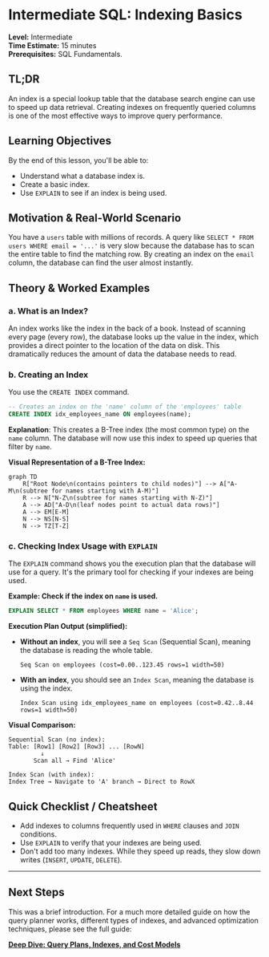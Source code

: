 # Intermediate SQL: Indexing Basics

**Level:** Intermediate  
**Time Estimate:** 15 minutes  
**Prerequisites:** SQL Fundamentals.

## TL;DR
An index is a special lookup table that the database search engine can use to speed up data retrieval. Creating indexes on frequently queried columns is one of the most effective ways to improve query performance.

## Learning Objectives
By the end of this lesson, you'll be able to:
- Understand what a database index is.
- Create a basic index.
- Use `EXPLAIN` to see if an index is being used.

## Motivation & Real-World Scenario
You have a `users` table with millions of records. A query like `SELECT * FROM users WHERE email = '...'` is very slow because the database has to scan the entire table to find the matching row. By creating an index on the `email` column, the database can find the user almost instantly.

## Theory & Worked Examples

### a. What is an Index?
An index works like the index in the back of a book. Instead of scanning every page (every row), the database looks up the value in the index, which provides a direct pointer to the location of the data on disk. This dramatically reduces the amount of data the database needs to read.

### b. Creating an Index
You use the `CREATE INDEX` command.

```sql
-- Creates an index on the 'name' column of the 'employees' table
CREATE INDEX idx_employees_name ON employees(name);
```
**Explanation**: This creates a B-Tree index (the most common type) on the `name` column. The database will now use this index to speed up queries that filter by `name`.

**Visual Representation of a B-Tree Index:**
```mermaid
graph TD
    R["Root Node\n(contains pointers to child nodes)"] --> A["A-M\n(subtree for names starting with A-M)"]
    R --> N["N-Z\n(subtree for names starting with N-Z)"]
    A --> AD["A-D\n(leaf nodes point to actual data rows)"]
    A --> EM[E-M]
    N --> NS[N-S]
    N --> TZ[T-Z]
```

### c. Checking Index Usage with `EXPLAIN`
The `EXPLAIN` command shows you the execution plan that the database will use for a query. It's the primary tool for checking if your indexes are being used.

**Example: Check if the index on `name` is used.**
```sql
EXPLAIN SELECT * FROM employees WHERE name = 'Alice';
```

**Execution Plan Output (simplified):**

*   **Without an index**, you will see a `Seq Scan` (Sequential Scan), meaning the database is reading the whole table.
    ```
    Seq Scan on employees (cost=0.00..123.45 rows=1 width=50)
    ```
*   **With an index**, you should see an `Index Scan`, meaning the database is using the index.
    ```
    Index Scan using idx_employees_name on employees (cost=0.42..8.44 rows=1 width=50)
    ```

**Visual Comparison:**
```
Sequential Scan (no index):
Table: [Row1] [Row2] [Row3] ... [RowN]
         ↓
       Scan all → Find 'Alice'

Index Scan (with index):
Index Tree → Navigate to 'A' branch → Direct to RowX
```

## Quick Checklist / Cheatsheet
- Add indexes to columns frequently used in `WHERE` clauses and `JOIN` conditions.
- Use `EXPLAIN` to verify that your indexes are being used.
- Don't add too many indexes. While they speed up reads, they slow down writes (`INSERT`, `UPDATE`, `DELETE`).

---

## Next Steps

This was a brief introduction. For a much more detailed guide on how the query planner works, different types of indexes, and advanced optimization techniques, please see the full guide:

**[Deep Dive: Query Plans, Indexes, and Cost Models](../theory/3-query-plans-and-cost-models.md)**
